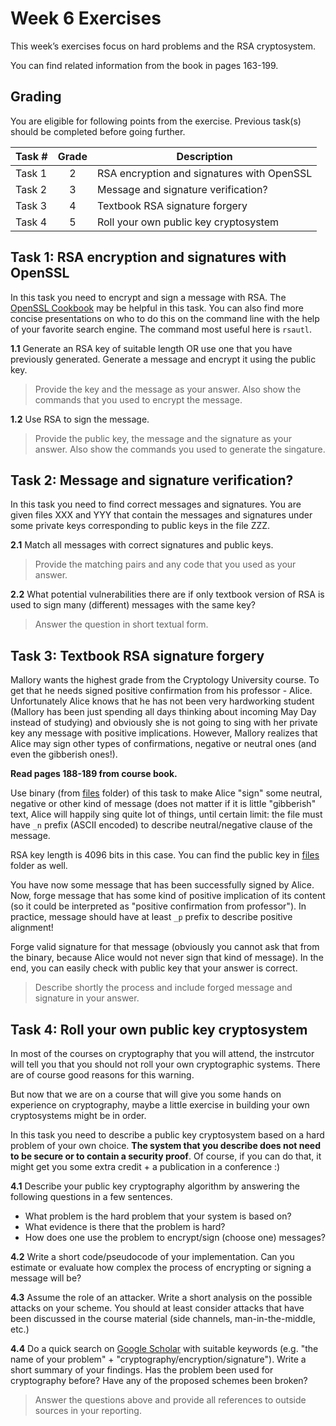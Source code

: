
# Week 6 Exercises

This week’s exercises focus on hard problems and the RSA cryptosystem.

You can find related information from the book in pages 163-199. 

## Grading

You are eligible for following points from the exercise. Previous task(s) should be completed before going further.

Task #|Grade|Description|
-----|:---:|-----------|
Task 1 | 2 | RSA encryption and signatures with OpenSSL 
Task 2 | 3 | Message and signature verification?
Task 3 | 4 | Textbook RSA signature forgery
Task 4 | 5 | Roll your own public key cryptosystem

## Task 1: RSA encryption and signatures with OpenSSL ##

In this task you need to encrypt and sign a message with RSA. The [OpenSSL Cookbook](https://www.feistyduck.com/library/openssl-cookbook/online/ch-openssl.html) may be helpful in this task. You can also find more concise presentations  on who to do this on the command line with the help of your favorite search engine. The command most useful here is `rsautl`.

**1.1** Generate an RSA key of suitable length OR use one that you have previously generated. Generate a message and encrypt it using the public key.
> Provide the key and the message as your answer. Also show the commands that you used to encrypt the message.

**1.2** Use RSA to sign the message. 
> Provide the public key, the message and the signature as your answer. Also show the commands you used to generate the singature.

## Task 2: Message and signature verification? ##
In this task you need to find correct messages and signatures. You are given files XXX and YYY that contain the messages and signatures under some private keys corresponding to public keys in the file ZZZ.

**2.1** Match all messages with correct signatures and public keys.

>Provide the matching pairs and any code that you used as your answer.

**2.2** What potential vulnerabilities there are if only textbook version of RSA is used to sign many (different) messages with the same key?

>Answer the question in short textual form.

## Task 3: Textbook RSA signature forgery

Mallory wants the highest grade from the Cryptology University course. To get that he needs signed positive confirmation from his professor - Alice. Unfortunately Alice knows that he has not been very hardworking student (Mallory has been just spending all days thinking about incoming May Day instead of studying) and obviously she is not going to sing with her private key any message with positive implications. However, Mallory realizes that Alice may sign other types of confirmations, negative or neutral ones (and even the gibberish ones!).

**Read pages 188-189 from course book.**

Use  binary (from [files](files) folder) of this task to make Alice "sign" some neutral, negative or other kind of message (does not matter if it is little "gibberish" text, Alice will happily sing quite lot of things, until certain limit: the file must have `_n` prefix (ASCII encoded) to describe neutral/negative clause of the message.

RSA key length is 4096 bits in this case. You can find the public key in [files](files) folder as well.

You have now some message that has been successfully signed by Alice. Now, forge message that has some kind of positive implication of its content (so it could be interpreted as "positive confirmation from professor"). In practice, message should have at least `_p` prefix to describe positive alignment!

Forge valid signature for that message (obviously you cannot ask that from the binary, because Alice would not never sign that kind of message).
In the end, you can easily check with public key that your answer is correct.

> Describe shortly the process and include forged message and signature in your answer.

## Task 4: Roll your own public key cryptosystem ##
In most of the courses on cryptography that you will attend, the instrcutor will tell you that you should not roll your own cryptographic systems. There are of course good reasons for this warning.

But now that we are on a course that will give you some hands on experience on cryptography, maybe a little exercise in building your own cryptosystems might be in order.

In this task you need to describe a public key cryptosystem based on a hard problem of your own choice. **The system that you describe does not need to be secure or to contain a security proof**. Of course, if you can do that, it might get you some extra credit + a publication in a conference :)

**4.1** Describe your public key cryptography algorithm by answering the following questions in a few sentences.
 * What problem is the hard problem that your system is based on?
 * What evidence is there that the problem is hard?
 * How does one use the problem to encrypt/sign (choose one) messages?

**4.2** Write a short code/pseudocode of your implementation. Can you estimate or evaluate how complex the process of encrypting or signing a message will be?

**4.3** Assume the role of an attacker. Write a short analysis on the possible attacks on your scheme. You should at least consider attacks that have been discussed in the course material (side channels, man-in-the-middle, etc.)

**4.4** Do a quick search on [Google Scholar](https://scholar.google.com/) with suitable keywords (e.g. "the name of your problem" + "cryptography/encryption/signature"). Write a short summary of your findings. Has the problem been used for cryptography before? Have any of the proposed schemes been broken?
 >Answer the questions above and provide all references to outside sources in your reporting.
